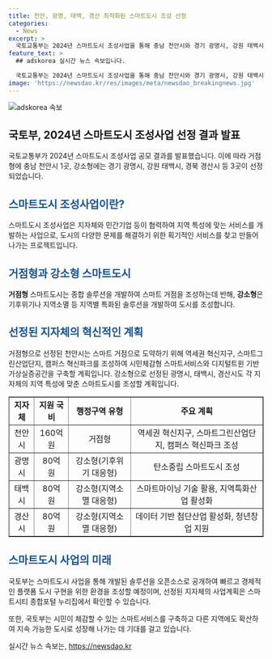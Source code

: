 ```yaml
---
title: 천안, 광명, 태백, 경산 최적화된 스마트도시 조성 선정
categories:
  - News
excerpt: >
  국토교통부는 2024년 스마트도시 조성사업을 통해 충남 천안시와 경기 광명시, 강원 태백시, 경북 경산시를 스마트 거점과 강소형 스마트도시로 선정했다. 이를 통해 지역 특성에 맞는 스마트서비스를 통해 지역 문제를 해결하고 지속 가능한 도시를 조성할 계획이다. 선정된 지자체는 국비 지원을 받으며, 스마트 거점과 강소형 스마트도시에서는 다양한 스마트서비스 및 인프라를 구축하여 지역 경제와 시민 체감형 서비스를 개선할 예정이다. 또한, 개발된 솔루션은 오픈소스로 공개되어 다른 지역에도 확산될 수 있도록 할 예정이다. 국토교통부는 이를 통해 지역의 특성에 맞는 혁신적인 솔루션을 제공하고 지속 가능한 도시로의 성장을 기대하고 있다. (자료출처=정책브리핑 www.korea.kr)
feature_text: >
  ## adskorea 실시간 뉴스 속보입니다.

  국토교통부는 2024년 스마트도시 조성사업을 통해 충남 천안시와 경기 광명시, 강원 태백시, 경북 경산시를 스마트 거점과 강소형 스마트도시로 선정했다. 이를 통해 지역 특성에 맞는 스마트서비스를 통해 지역 문제를 해결하고 지속 가능한 도시를 조성할 계획이다. 선정된 지자체는 국비 지원을 받으며, 스마트 거점과 강소형 스마트도시에서는 다양한 스마트서비스 및 인프라를 구축하여 지역 경제와 시민 체감형 서비스를 개선할 예정이다. 또한, 개발된 솔루션은 오픈소스로 공개되어 다른 지역에도 확산될 수 있도록 할 예정이다. 국토교통부는 이를 통해 지역의 특성에 맞는 혁신적인 솔루션을 제공하고 지속 가능한 도시로의 성장을 기대하고 있다. (자료출처=정책브리핑 www.korea.kr)
image: 'https://newsdao.kr/res/images/meta/newsdao_breakingnews.jpg'
---
```


<p><img src="https://newsdao.kr/res/images/meta/newsdao_breakingnews.jpg" alt="adskorea 속보" /></p>

<h2 data-ke-size="size26">국토부, 2024년 스마트도시 조성사업 선정 결과 발표</h2>

<p data-ke-size="size16">국토교통부가 2024년 스마트도시 조성사업 공모 결과를 발표했습니다. 이에 따라 거점형에 충남 천안시 1곳, 강소형에는 경기 광명시, 강원 태백시, 경북 경산시 등 3곳이 선정되었습니다.</p>

<h2><b><span style="color: #1a5490;">스마트도시 조성사업이란?</span></b></h2>

<p data-ke-size="size16">스마트도시 조성사업은 지자체와 민간기업 등이 협력하여 지역 특성에 맞는 서비스를 개발하는 사업으로, 도시의 다양한 문제를 해결하기 위한 획기적인 서비스를 찾고 만들어 나가는 프로젝트입니다.</p>

<h2><b><span style="color: #1a5490;">거점형과 강소형 스마트도시</span></b></h2>

<p data-ke-size="size16"><b>거점형</b> 스마트도시는 종합 솔루션을 개발하여 스마트 거점을 조성하는데 반해, <b>강소형</b>은 기후위기나 지역소멸 등 지역별 특화된 솔루션을 개발하여 도시를 조성합니다.</p>

<h2><b><span style="color: #1a5490;">선정된 지자체의 혁신적인 계획</span></b></h2>

<p data-ke-size="size16">거점형으로 선정된 천안시는 스마트 거점으로 도약하기 위해 역세권 혁신지구, 스마트그린산업단지, 캠퍼스 혁신파크를 조성하여 시민체감형 스마트서비스와 디지털트윈 기반 가상실증공간을 구축할 계획입니다. 강소형으로 선정된 광명시, 태백시, 경산시도 각 지자체의 지역 특성에 맞춘 스마트도시를 조성할 계획입니다.</p>

<table style="width: 100%;" border="1">
<tbody>
<tr>
<td style="text-align: center; height: 17px;"><b>지자체</b></td>
<td style="text-align: center; height: 17px;"><b>지원 국비</b></td>
<td style="text-align: center; height: 17px;"><b>행정구역 유형</b></td>
<td style="text-align: center; height: 17px;"><b>주요 계획</b></td>
</tr>
<tr>
<td style="text-align: center; height: 17px;">천안시</td>
<td style="text-align: center; height: 17px;">160억 원</td>
<td style="text-align: center; height: 17px;">거점형</td>
<td style="text-align: center; height: 17px;">역세권 혁신지구, 스마트그린산업단지, 캠퍼스 혁신파크 조성</td>
</tr>
<tr>
<td style="text-align: center; height: 17px;">광명시</td>
<td style="text-align: center; height: 17px;">80억 원</td>
<td style="text-align: center; height: 17px;">강소형(기후위기 대응형)</td>
<td style="text-align: center; height: 17px;">탄소중립 스마트도시 조성</td>
</tr>
<tr>
<td style="text-align: center; height: 17px;">태백시</td>
<td style="text-align: center; height: 17px;">80억 원</td>
<td style="text-align: center; height: 17px;">강소형(지역소멸 대응형)</td>
<td style="text-align: center; height: 17px;">스마트마이닝 기술 활용, 지역특화산업 활성화</td>
</tr>
<tr>
<td style="text-align: center; height: 17px;">경산시</td>
<td style="text-align: center; height: 17px;">80억 원</td>
<td style="text-align: center; height: 17px;">강소형(지역소멸 대응형)</td>
<td style="text-align: center; height: 17px;">데이터 기반 첨단산업 활성화, 청년창업 지원</td>
</tr>
</tbody>
</table>

<h2><b><span style="color: #1a5490;">스마트도시 사업의 미래</span></b></h2>

<p data-ke-size="size16">국토부는 스마트도시 사업을 통해 개발된 솔루션을 오픈소스로 공개하여 빠르고 경제적인 플랫폼 도시 구현을 위한 환경을 조성할 예정이며, 선정된 지자체의 사업계획은 스마트시티 종합포털 누리집에서 확인할 수 있습니다.</p>

<p data-ke-size="size16">또한, 국토부는 시민이 체감할 수 있는 스마트서비스를 구축하고 다른 지역에도 확산하여 지속 가능한 도시로 성장해 나가는 데 기대를 걸고 있습니다.</p>
실시간 뉴스 속보는, <a href="https://newsdao.kr" rel="dofollow">https://newsdao.kr</a>


